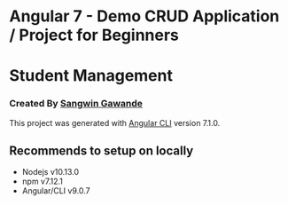 # Angular 7 - Demo CRUD Application / Project for Beginners
# Student Management
### Created By [Sangwin Gawande](http://sangw.in)

This project was generated with [Angular CLI](https://github.com/angular/angular-cli) version 7.1.0.

## Recommends to setup on locally

 * Nodejs      v10.13.0
 * npm         v7.12.1
 * Angular/CLI v9.0.7
